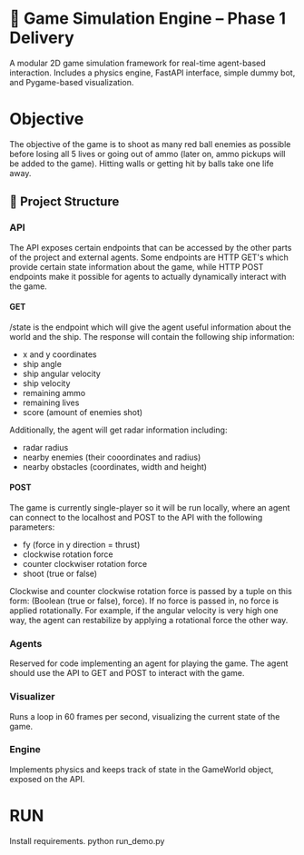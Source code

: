 # 🚀 Game Simulation Engine – Phase 1 Delivery

A modular 2D game simulation framework for real-time agent-based interaction. Includes a physics engine, FastAPI interface, simple dummy bot, and Pygame-based visualization.

# Objective
The objective of the game is to shoot as many red ball enemies as possible before losing all 5 lives or going out of ammo (later on, ammo pickups will be added to the game). Hitting walls or getting hit by balls take one life away.

## 📁 Project Structure

### API
The API exposes certain endpoints that can be accessed by the other parts of the project and external agents. Some endpoints are HTTP GET's which provide certain state information about the game, while HTTP POST endpoints make it possible for agents to actually dynamically interact with the game.

#### GET
/state is the endpoint which will give the agent useful information about the world and the ship. The response will contain the following ship information:
* x and y coordinates
* ship angle
* ship angular velocity
* ship velocity
* remaining ammo
* remaining lives
* score (amount of enemies shot)

Additionally, the agent will get radar information including:
* radar radius
* nearby enemies (their cooordinates and radius)
* nearby obstacles (coordinates, width and height)

#### POST
The game is currently single-player so it will be run locally, where an agent can connect to the localhost and POST to the API with the following parameters:
* fy (force in y direction = thrust)
* clockwise rotation force 
* counter clockwiser rotation force
* shoot (true or false)

Clockwise and counter clockwise rotation force is passed by a tuple on this form: (Boolean (true or false), force). If no force is passed in, no force is applied rotationally. For example, if the angular velocity is very high one way, the agent can restabilize by applying a rotational force the other way.

### Agents
Reserved for code implementing an agent for playing the game. The agent should use the API to GET and POST to interact with the game.

### Visualizer 
Runs a loop in 60 frames per second, visualizing the current state of the game.

### Engine
Implements physics and keeps track of state in the GameWorld object, exposed on the API.

# RUN
Install requirements.
python run_demo.py
